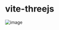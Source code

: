 # vite-threejs
![image](https://user-images.githubusercontent.com/24843495/227238861-119b08a6-6fb9-45b1-af91-95cb7c06415a.png)
